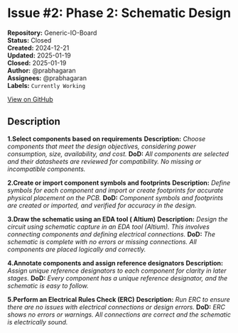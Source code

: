 # Issue #2: Phase 2: Schematic Design

**Repository:** Generic-IO-Board  
**Status:** Closed  
**Created:** 2024-12-21  
**Updated:** 2025-01-19  
**Closed:** 2025-01-19  
**Author:** @prabhagaran  
**Assignees:** @prabhagaran  
**Labels:** `Currently Working`  

[View on GitHub](https://github.com/Simtestlab/Generic-IO-Board/issues/2)

## Description

**1.Select components based on requirements**
**Description:** _Choose components that meet the design objectives, considering power consumption, size, availability, and cost._
**DoD:** _All components are selected and their datasheets are reviewed for compatibility. No missing or incompatible components._

**2.Create or import component symbols and footprints**
**Description:** _Define symbols for each component and import or create footprints for accurate physical placement on the PCB._
**DoD:** _Component symbols and footprints are created or imported, and verified for accuracy in the design._

**3.Draw the schematic using an EDA tool ( Altium)**
**Description:** _Design the circuit using schematic capture in an EDA tool (Altium). This involves connecting components and defining electrical connections._
**DoD:** _The schematic is complete with no errors or missing connections. All components are placed logically and correctly._

**4.Annotate components and assign reference designators**
**Description:** _Assign unique reference designators to each component for clarity in later stages._
**DoD:** _Every component has a unique reference designator, and the schematic is easy to follow._

**5.Perform an Electrical Rules Check (ERC)**
**Description:** _Run ERC to ensure there are no issues with electrical connections or design errors._
**DoD:** _ERC shows no errors or warnings. All connections are correct and the schematic is electrically sound._